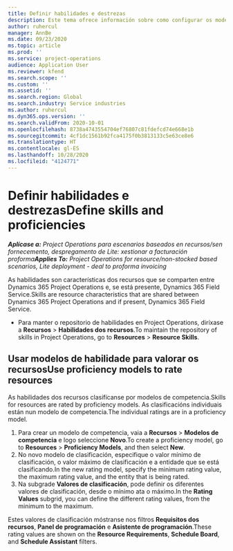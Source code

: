 ```yaml
---
title: Definir habilidades e destrezas
description: Este tema ofrece información sobre como configurar os modelos de habilidades para valorar os recursos.
author: ruhercul
manager: AnnBe
ms.date: 09/23/2020
ms.topic: article
ms.prod: ''
ms.service: project-operations
audience: Application User
ms.reviewer: kfend
ms.search.scope: ''
ms.custom: ''
ms.assetid: ''
ms.search.region: Global
ms.search.industry: Service industries
ms.author: ruhercul
ms.dyn365.ops.version: ''
ms.search.validFrom: 2020-10-01
ms.openlocfilehash: 8738a4743554704ef76807c81fdefcd74e668e1b
ms.sourcegitcommit: 4cf1dc1561b92fca4175f0b3813133c5e63ce8e6
ms.translationtype: HT
ms.contentlocale: gl-ES
ms.lasthandoff: 10/28/2020
ms.locfileid: "4124771"
---
```

# <a name="define-skills-and-proficiencies"></a><span data-ttu-id="ee626-103">Definir habilidades e destrezas</span><span class="sxs-lookup"><span data-stu-id="ee626-103">Define skills and proficiencies</span></span>

<span data-ttu-id="ee626-104">_**Aplícase a:** Project Operations para escenarios baseados en recursos/sen fornecemento, despregamento de Lite: xestionar a facturación proforma_</span><span class="sxs-lookup"><span data-stu-id="ee626-104">_**Applies To:** Project Operations for resource/non-stocked based scenarios, Lite deployment - deal to proforma invoicing_</span></span>

<span data-ttu-id="ee626-105">As habilidades son características dos recursos que se comparten entre Dynamics 365 Project Operations e, se está presente, Dynamics 365 Field Service.</span><span class="sxs-lookup"><span data-stu-id="ee626-105">Skills are resource characteristics that are shared between Dynamics 365 Project Operations and if present, Dynamics 365 Field Service.</span></span> 

- <span data-ttu-id="ee626-106">Para manter o repositorio de habilidades en Project Operations, diríxase a **Recursos** \> **Habilidades dos recursos**.</span><span class="sxs-lookup"><span data-stu-id="ee626-106">To maintain the repository of skills in Project Operations, go to **Resources** \> **Resource Skills**.</span></span> 

## <a name="use-proficiency-models-to-rate-resources"></a><span data-ttu-id="ee626-107">Usar modelos de habilidade para valorar os recursos</span><span class="sxs-lookup"><span data-stu-id="ee626-107">Use proficiency models to rate resources</span></span>

<span data-ttu-id="ee626-108">As habilidades dos recursos clasifícanse por modelos de competencia.</span><span class="sxs-lookup"><span data-stu-id="ee626-108">Skills for resources are rated by proficiency models.</span></span> <span data-ttu-id="ee626-109">As clasificacións individuais están nun modelo de competencia.</span><span class="sxs-lookup"><span data-stu-id="ee626-109">The individual ratings are in a proficiency model.</span></span> 

1. <span data-ttu-id="ee626-110">Para crear un modelo de competencia, vaia a **Recursos** \> **Modelos de competencia** e logo seleccione **Novo**.</span><span class="sxs-lookup"><span data-stu-id="ee626-110">To create a proficiency model, go to **Resources** \> **Proficiency Models**, and then select **New**.</span></span>
2. <span data-ttu-id="ee626-111">No novo modelo de clasificación, especifique o valor mínimo de clasificación, o valor máximo de clasificación e a entidade que se está clasificando.</span><span class="sxs-lookup"><span data-stu-id="ee626-111">In the new rating model, specify the minimum rating value, the maximum rating value, and the entity that is being rated.</span></span>
3. <span data-ttu-id="ee626-112">Na subgrade **Valores de clasificación**, pode definir os diferentes valores de clasificación, desde o mínimo ata o máximo.</span><span class="sxs-lookup"><span data-stu-id="ee626-112">In the **Rating Values** subgrid, you can define the different rating values, from the minimum to the maximum.</span></span>


<span data-ttu-id="ee626-113">Estes valores de clasificación móstranse nos filtros **Requisitos dos recursos**, **Panel de programación** e **Asistente de programación**.</span><span class="sxs-lookup"><span data-stu-id="ee626-113">These rating values are shown on the **Resource Requirements**, **Schedule Board**, and **Schedule Assistant** filters.</span></span>
